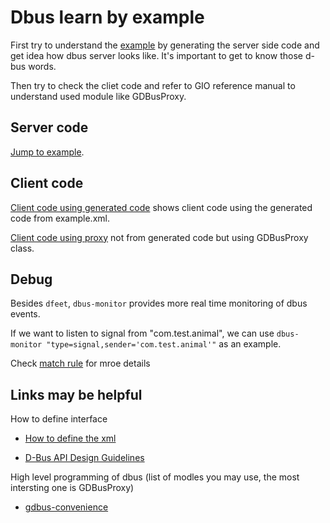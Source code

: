 # Dbus learn by example

First try to understand the [example](https://www.freedesktop.org/software/gstreamer-sdk/data/docs/latest/gio/ch30s05.html#gdbus-example-codegen-server) by generating the server side code and get idea how dbus server looks like. It's important to get to know those d-bus words.

Then try to check the cliet code and refer to GIO reference manual to understand used module like GDBusProxy.

## Server code

[Jump to example](./01_server/README.md).

## Client code

[Client code using generated code](./02_client_generated_code) shows client code using the generated code from example.xml.


[Client code using proxy](./03_client_proxy/README.md) not from generated code but using GDBusProxy class.

## Debug

Besides `dfeet`, `dbus-monitor` provides more real time monitoring of dbus events.

If we want to listen to signal from "com.test.animal", we can use `dbus-monitor "type=signal,sender='com.test.animal'"` as an example.

Check [match rule](https://dbus.freedesktop.org/doc/dbus-specification.html#message-bus-routing-match-rules) for mroe details

## Links may be helpful

How to define interface

  - [How to define the xml](https://www.gnu.org/software/emacs/manual/html_node/dbus/Introspection.html)

  - [D-Bus API Design Guidelines](https://dbus.freedesktop.org/doc/dbus-api-design.html)

High level programming of dbus (list of modles you may use, the most intersting one is GDBusProxy)

  - [gdbus-convenience](https://developer.gnome.org/gio/stable/gdbus-convenience.html)
  